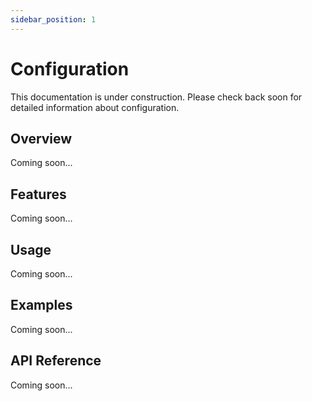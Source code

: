 ```yaml
---
sidebar_position: 1
---
```


# Configuration

This documentation is under construction. Please check back soon for detailed information about configuration.

## Overview

Coming soon...

## Features

Coming soon...

## Usage

Coming soon...

## Examples

Coming soon...

## API Reference

Coming soon...
